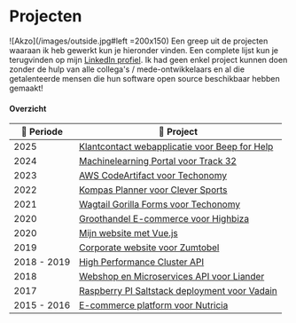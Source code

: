 # Projecten

![Akzo](/images/outside.jpg#left =200x150) Een greep uit de projecten waaraan ik heb gewerkt kun je hieronder vinden. Een complete lijst kun je terugvinden op mijn [LinkedIn profiel](https://www.linkedin.com/in/maerteijn/). Ik had geen enkel project kunnen doen zonder de hulp van alle collega's / mede-ontwikkelaars en al die getalenteerde mensen die hun software open source beschikbaar hebben gemaakt!

#### Overzicht

| :calendar: Periode  | :file_folder: Project                                                                                          |
| ------------------- | ---------------------------------------------------------------------------------------------------------------|
| 2025                | [Klantcontact webapplicatie voor Beep for Help](/nl/projecten/klantcontact-webapplicatie-voor-beep-for-help)   |
| 2024                | [Machinelearning Portal voor Track 32](/nl/projecten/machinelearning-portal-voor-track32)                      |
| 2023                | [AWS CodeArtifact voor Techonomy](/nl/projecten/aws-codeartifact-voor-techonomy)                               |
| 2022                | [Kompas Planner voor Clever Sports](/nl/projecten/kompas-planner-voor-clever-sports)                           |
| 2021                | [Wagtail Gorilla Forms voor Techonomy](/nl/projecten/wagtail-gorilla-forms-voor-techonomy)                     |
| 2020                | [Groothandel E-commerce voor Highbiza](/nl/projecten/groothandel-ecommerce-voor-highbiza)                      |
| 2020                | [Mijn website met Vue.js](/nl/projecten/mijn-website-met-vue)                                                  |
| 2019                | [Corporate website voor Zumtobel](/nl/projecten/corporate-website-voor-zumtobel)                               |
| 2018 - 2019         | [High Performance Cluster API](/nl/projecten/high-performance-cluster-api)                                     |
| 2018                | [Webshop en Microservices API voor Liander](/nl/projecten/webshop-en-microservices-api-voor-liander)           |
| 2017                | [Raspberry PI Saltstack deployment voor Vadain](/nl/projecten/rpi-saltstack-deployment-voor-vadain)            |
| 2015 - 2016         | [E-commerce platform voor Nutricia](/nl/projecten/e-commerce-platform-voor-nutricia)                           |
